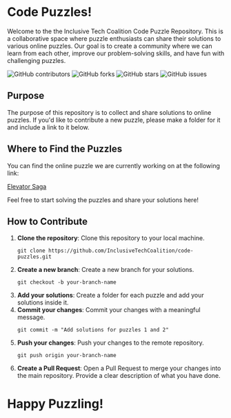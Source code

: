 # Code Puzzles!

Welcome to the the Inclusive Tech Coalition Code Puzzle Repository. This is a collaborative space where puzzle enthusiasts can share their solutions to various online puzzles. Our goal is to create a community where we can learn from each other, improve our problem-solving skills, and have fun with challenging puzzles.

![GitHub contributors](https://img.shields.io/github/contributors/inclusivetechcoalition/elevator-saga)
![GitHub forks](https://img.shields.io/github/forks/inclusivetechcoalition/elevator-saga?style=social)
![GitHub stars](https://img.shields.io/github/stars/inclusivetechcoalition/elevator-saga?style=social)
![GitHub issues](https://img.shields.io/github/issues/inclusivetechcoalition/elevator-saga)

## Purpose

The purpose of this repository is to collect and share solutions to online puzzles. If you'd like to contribute a new puzzle, please make a folder for it and include a link to it below.

## Where to Find the Puzzles

You can find the online puzzle we are currently working on at the following link:

[Elevator Saga](https://play.elevatorsaga.com/)

Feel free to start solving the puzzles and share your solutions here!

## How to Contribute

1. **Clone the repository**: Clone this repository to your local machine.
   ```
   git clone https://github.com/InclusiveTechCoalition/code-puzzles.git
   ```
2. **Create a new branch**: Create a new branch for your solutions.
   ```
   git checkout -b your-branch-name
   ```
3. **Add your solutions**: Create a folder for each puzzle and add your solutions inside it.
4. **Commit your changes**: Commit your changes with a meaningful message.
   ```
   git commit -m "Add solutions for puzzles 1 and 2"
   ```
5. **Push your changes**: Push your changes to the remote repository.
   ```
   git push origin your-branch-name
   ```
6. **Create a Pull Request**: Open a Pull Request to merge your changes into the main repository. Provide a clear description of what you have done.

# Happy Puzzling!
